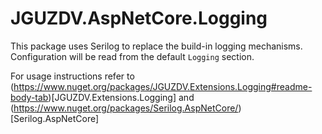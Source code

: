 # JGUZDV.AspNetCore.Logging

This package uses Serilog to replace the build-in logging mechanisms.
Configuration will be read from the default `Logging` section.

For usage instructions refer to (https://www.nuget.org/packages/JGUZDV.Extensions.Logging#readme-body-tab)[JGUZDV.Extensions.Logging] and (https://www.nuget.org/packages/Serilog.AspNetCore/)[Serilog.AspNetCore]